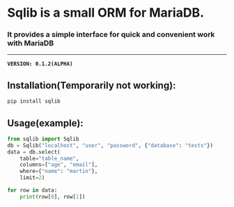 # Sqlib is a small ORM for MariaDB. 
### It provides a simple interface for quick and convenient work with MariaDB

***
**`VERSION: 0.1.2(ALPHA)`**

## Installation(Temporarily not working): 
```bash
pip install sqlib
```

## Usage(example): 
```python
from sqlib import Sqlib
db = Sqlib("localhost", "user", "password", {"database": "tests"})
data = db.select(
    table="table_name", 
    columns=["age", "email"],
    where={"name": "martin"}, 
    limit=2)

for row in data:
    print(row[0], row[1])
```